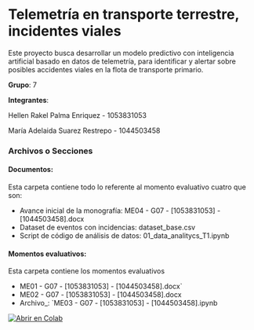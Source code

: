 # Telemetría en transporte terrestre, incidentes viales

Este proyecto busca desarrollar un modelo predictivo con inteligencia artificial basado en datos de telemetría, para identificar y alertar sobre posibles accidentes viales en la flota de transporte primario.

**Grupo**: 7

**Integrantes**:

Hellen Rakel Palma Enriquez - 1053831053

María Adelaida Suarez Restrepo - 1044503458

### Archivos o Secciones

#### Documentos:

Esta carpeta contiene todo lo referente al momento evaluativo cuatro que son:

- Avance inicial de la monografía: ME04 - G07 - [1053831053] - [1044503458].docx
- Dataset de eventos con incidencias: dataset_base.csv
- Script de código de análisis de datos: 01_data_analitycs_T1.ipynb

#### Momentos evaluativos:

Esta carpeta contiene los momentos evaluativos

- ME01 - G07 - [1053831053] - [1044503458].docx`
- ME02 - G07 - [1053831053] - [1044503458].docx
- Archivo_: `ME03 - G07 - [1053831053] - [1044503458].ipynb

[![Abrir en Colab](https://colab.research.google.com/assets/colab-badge.svg)](https://colab.research.google.com/github/usuario/repositorio/blob/main/archivo.ipynb)
